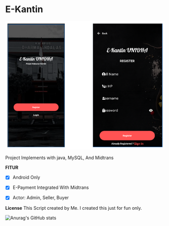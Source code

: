 # E-Kantin

![Alt text](image.png)

Project Implements with java, MySQL, And Midtrans

**FITUR**
- [x] Android Only
- [x] E-Payment Integrated With Midtrans
- [x] Actor: Admin, Seller, Buyer


**License**
This Script created by Me. I created this just for fun only.

![Anurag's GitHub stats](https://github-readme-stats.vercel.app/api?username=parma03&theme=vue-dark&show_icons=true)
